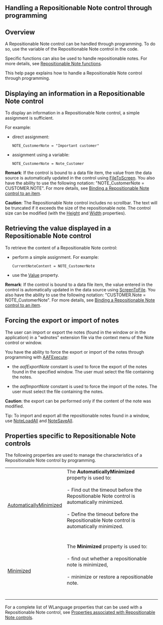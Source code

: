 
## Handling a Repositionable Note control through programming
			

<a name="NOTE1"></a>
<a name="NOTE1_1"></a>


## Overview
<a name="overview_ELTTEXTE000171"></a>
A Repositionable Note control can be handled through programming. To do so, use the variable of the Repositionable Note control in the code. 

Specific functions can also be used to handle repositionable notes. For more details, see [Repositionable Note functions](../WDLang1/1000022398.md). 

This help page explains how to handle a Repositionable Note control through programming. 





<a name="NOTE2"></a>
<a name="NOTE2_1"></a>


## Displaying an information in a Repositionable Note control
<a name="displaying_information_repositionable_note_control_ELTTEXTE000195"></a>
To display an information in a Repositionable Note control, a simple assignment is sufficient.

For example:

- direct assignment:
	
	```wl
	NOTE_CustomerNote = "Important customer"
	```


- assignment using a variable:
	
	```wl
	NOTE_CustomerNote = Note_Customer
	```





**Remark**: If the control is bound to a data file item, the value from the data source is automatically updated in the control using [FileToScreen](../WDLang4/3044210.md).
You also have the ability to use the following notation: "NOTE_CustomerNote = CUSTOMER.NOTE". For more details, see [Binding a Repositionable Note control to an item](../WDChamp/1410087012.md).

**Caution**: The Repositionable Note control includes no scrollbar. The text will be truncated if it exceeds the size of the repositionable note. The control size can be modified (with the [Height](../Proprietes/2510050.md) and [Width](../Proprietes/2510059.md) properties). 

<a name="NOTE3"></a>
<a name="NOTE3_1"></a>


## Retrieving the value displayed in a Repositionable Note control
<a name="retrieving_the_value_displayed_repositionable_note_control_ELTTEXTE000219"></a>
To retrieve the content of a Repositionable Note control:

- perform a simple assignment. 
	For example:
	
	```wl
	CurrentNoteContent = NOTE_CustomerNote
	```


- use the [Value](../Proprietes/2510130.md) property.




**Remark**: If the control is bound to a data file item, the value entered in the control is automatically updated in the data source using [ScreenToFile](../WDLang4/3044146.md).
You also have the ability to use the following notation: "CUSTOMER.Note = NOTE_CustomerNote". For more details, see [Binding a Repositionable Note control to an item](../WDChamp/1410087012.md).

<a name="NOTE4"></a>
<a name="NOTE4_1"></a>


## Forcing the export or import of notes
<a name="forcing_the_export_import_notes_ELTTEXTE000243"></a>
The user can import or export the notes (found in the window or in the application) in a "wdnotes" extension file via the context menu of the Note control or window. 

You have the ability to force the export or import of the notes through programming with [AAFExecute](../WDLang1/1000022099.md): 

- the *aafExportNote* constant is used to force the export of the notes found in the specified window. The user must select the file containing the notes. 

- the *aafImportNote* constant is used to force the import of the notes. The user must select the file containing the notes. 




**Caution**: the export can be performed only if the content of the note was modified. 

Tip: To import and export all the repositionable notes found in a window, use [NoteLoadAll](../WDLang1/1000022397.md) and [NoteSaveAll](../WDLang1/1000022396.md). 





<a name="NOTE5"></a>
<a name="NOTE5_1"></a>


## Properties specific to Repositionable Note controls
<a name="properties_specific_repositionable_note_controls_ELTTEXTE000267"></a>
The following properties are used to manage the characteristics of a Repositionable Note control by programming.




|   |   |
| --- | --- |
| [AutomaticallyMinimized](../Proprietes/1000021963.md) | The **AutomaticallyMinimized** property is used to: <br><br>- Find out the timeout before the Repositionable Note control is automatically minimized.<br><br>- Define the timeout before the Repositionable Note control is automatically minimized. <br><br><br> |
| [Minimized](../Proprietes/1000022005.md) | The **Minimized** property is used to: <br><br>- find out whether a repositionable note is minimized, <br><br>- minimize or restore a repositionable note.<br><br><br> |





For a complete list of WLanguage properties that can be used with a Repositionable Note control, see [Properties associated with Repositionable Note controls](../WDChamp/1410087010.md).


